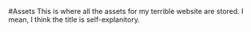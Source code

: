 #Assets
This is where all the assets for my terrible website are stored. I mean, I think the title is self-explanitory.
